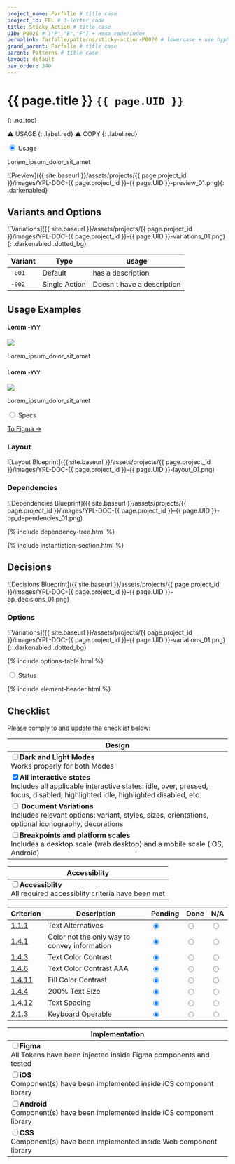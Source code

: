 ```yaml
---
project_name: Farfalle # title case
project_id: FFL # 3-letter code
title: Sticky Action # title case
UID: P0020 # ["P","E","F"] + Hexa code/index
permalink: farfalle/patterns/sticky-action-P0020 # lowercase + use hyphens › https://tinyurl.com/27kmc4rb
grand_parent: Farfalle # title case
parent: Patterns # title case
layout: default
nav_order: 340
---
```


# {{ page.title }} `{{ page.UID }}`
{: .no_toc}


⚠️ USAGE
{: .label.red}
⚠️ COPY
{: .label.red}

<div class="tabs">
  <input type="radio" name="tabs_section_name" id="tab_name_01" checked="checked">
  <label for="tab_name_01" class="fatTab">Usage</label>
  <div class="tab" markdown="1">
<!-- ================ -->
<!-- ==== USAGE ===== -->
<!-- ================ -->

<p>
    Lorem_ipsum_dolor_sit_amet
</p>

![Preview]({{ site.baseurl }}/assets/projects/{{ page.project_id }}/images/YPL-DOC-{{ page.project_id }}-{{ page.UID }}-preview_01.png){: .darkenabled}
<!-- ![Preview]({{site.baseurl}}/assets/projects/{{page.project_id}}/images/YPL-DOC-imgPlaceholder-Full.png){: .darkenabled} -->

<!-- - TOC
{:toc} -->


## Variants and Options

<!-- IF TABS ARE REQUIRED -->

<!-- <div class="tabs">
  <input type="radio" name="variants" id="variant_UID1" checked="checked">
  <label for="variant_UID1">Variant_UID1</label>
  <div class="tab" markdown="1">
![Preview]({{site.baseurl}}/assets/projects/{{page.project_id}}/images/YPL-DOC-FFL-P0013-YYY-preview_01.png){: .darkenabled}
Variant_Preview_#1
  </div>
  <input type="radio" name="variants" id="variant_UID2">
  <label for="variant_UID2">Variant_UID2</label>
  <div class="tab" markdown="1">
![Preview]({{site.baseurl}}/assets/projects/{{page.project_id}}/images/YPL-DOC-FFL-P0013-YYY-preview_02.png){: .darkenabled}
Variant_Preview_#2
  </div>
  <input type="radio" name="variants" id="variant_UID3">
  <label for="variant_UID3">Variant_UID3</label>
  <div class="tab" markdown="1">
![Preview]({{site.baseurl}}/assets/projects/{{page.project_id}}/images/YPL-DOC-FFL-P0013-YYY-preview_03.png){: .darkenabled}
Variant_Preview_#3
  </div>  
</div> -->


![Variations]({{ site.baseurl }}/assets/projects/{{ page.project_id }}/images/YPL-DOC-{{ page.project_id }}-{{ page.UID }}-variations_01.png){: .darkenabled .dotted_bg}
<!-- ![Variations]({{site.baseurl}}/assets/projects/{{page.project_id}}/images/YPL-DOC-imgPlaceholder-Full.png){: .darkenabled} -->


<table id="variants-options">
  <!-- <caption>my caption</caption> -->
  <thead>
    <tr>
      <th>Variant</th>
      <th>Type</th>
      <th>usage</th>
    </tr>
  </thead>
  <tbody>
    <tr>
      <td><code>-001</code></td>
      <td>Default</td>
      <td>has a description</td>
    </tr>   
    <tr>
      <td><code>-002</code></td>
      <td>Single Action</td>
      <td>Doesn't have a description</td>
    </tr>       
  </tbody>
</table>

## Usage Examples

<section class="flex-1_1-cols usage_examples">
  <div>
    <h4>
      Lorem
      <code>-YYY</code>
    </h4>
    <!-- <img src="{{ site.baseurl }}/assets/projects/{{ page.project_id }}/images/YPL-DOC-{{ page.project_id }}-{{ page.UID }}-usage_01.png"> -->
    <img src="{{ site.baseurl }}/assets/projects/{{ page.project_id }}/images/YPL-DOC-imgPlaceholder-half.png">
    <p>
      Lorem_ipsum_dolor_sit_amet
    </p>
  </div>
  <div>
    <h4>
      Lorem
      <code>-YYY</code>
    </h4>
    <!-- <img src="{{ site.baseurl }}/assets/projects/{{ page.project_id }}/images/YPL-DOC-{{ page.project_id }}-{{ page.UID }}-usage_01.png"> -->
    <img src="{{ site.baseurl }}/assets/projects/{{ page.project_id }}/images/YPL-DOC-imgPlaceholder-half.png">
    <p>
      Lorem_ipsum_dolor_sit_amet
    </p>
  </div>
</section>

  
  </div>
  <input type="radio" name="tabs_section_name" id="tab_name_02">
  <label for="tab_name_02" class="fatTab">Specs</label>
  <div class="tab" markdown="1">
<!-- ================= -->
<!-- ==== SPECS ====== -->
<!-- ================= -->


<a href="figma_link" class="btn iconed figmaBadge">To Figma →<a>
<!-- <a href="{{site.data[page.project_id][page.UID].meta.figmaLink}}" class="btn iconed figmaBadge">To Figma →<a> -->

### Layout


![Layout Blueprint]({{ site.baseurl }}/assets/projects/{{ page.project_id }}/images/YPL-DOC-{{ page.project_id }}-{{ page.UID }}-layout_01.png)
<!-- ![Layout Blueprint]({{site.baseurl}}/assets/projects/{{page.project_id}}/images/YPL-DOC-imgPlaceholder-Full.png){: .darkenabled} -->



### Dependencies


![Dependencies Blueprint]({{ site.baseurl }}/assets/projects/{{ page.project_id }}/images/YPL-DOC-{{ page.project_id }}-{{ page.UID }}-bp_dependencies_01.png)
<!-- ![Dependencies Blueprint]({{site.baseurl}}/assets/projects/{{page.project_id}}/images/YPL-DOC-imgPlaceholder-Full.png){: .darkenabled} -->



{% include dependency-tree.html %}

{% include instantiation-section.html %}

## Decisions

![Decisions Blueprint]({{ site.baseurl }}/assets/projects/{{ page.project_id }}/images/YPL-DOC-{{ page.project_id }}-{{ page.UID }}-bp_decisions_01.png)
<!-- ![Decisions Blueprint]({{site.baseurl}}/assets/projects/{{page.project_id}}/images/YPL-DOC-imgPlaceholder-Full.png){: .darkenabled} -->

### Options


![Variations]({{ site.baseurl }}/assets/projects/{{ page.project_id }}/images/YPL-DOC-{{ page.project_id }}-{{ page.UID }}-variations_01.png){: .darkenabled .dotted_bg}
<!-- ![Variations]({{site.baseurl}}/assets/projects/{{page.project_id}}/images/YPL-DOC-imgPlaceholder-Full.png){: .darkenabled} -->


{% include options-table.html %}

  </div>
  <input type="radio" name="tabs_section_name" id="tab_name_03">
  <label for="tab_name_03" class="fatTab">Status</label>
  <div class="tab" markdown="1">
<!-- ================= -->
<!-- ==== STATUS ===== -->
<!-- ================= -->

{% include element-header.html %}
<!-- FIXME: remove unused variants -->


## Checklist

Please comply to and update the checklist below:

| Design |
| --- |
| <input type="checkbox" data-status-category="design" class="checklistItem"><strong>Dark and Light Modes</strong><br>Works properly for both Modes |
| <input type="checkbox" data-status-category="design" class="checklistItem" checked><strong>All interactive states</strong><br>Includes all applicable interactive states: idle, over, pressed, focus, disabled, highlighted idle, highlighted disabled, etc. |
| <input type="checkbox" data-status-category="design" class="checklistItem"> <strong>Document Variations</strong><br>Includes relevant options: variant, styles, sizes, orientations, optional iconography, decorations |
| <input type="checkbox" data-status-category="design" class="checklistItem"><strong>Breakpoints and platform scales</strong><br>Includes a desktop scale (web desktop) and a mobile scale (iOS, Android)|

| Accessiblity |
| --- |
| <input type="checkbox" data-status-category="accessibility-global" class="checklistItem"><strong>Accessiblity</strong><br>All required accessiblity criteria have been met |

<table class="Last3ThCentered">
    <thead>
    <tr>
        <th>Criterion</th>
        <th>Description</th>
        <th>Pending</th>
        <th>Done</th>
        <th>N/A</th>
    </tr>
    </thead>
    <tbody>
    <tr>
        <td><a href="https://www.w3.org/TR/WCAG21/#text-alternatives">1.1.1</a></td>
        <td>Text Alternatives</td>
        <td><input type="radio"  data-status-category="accessibility" id="WCAG_1_1_1P" name="WCAG_1_1_1" value="pending" checked></td>
        <td><input type="radio"  data-status-category="accessibility" id="WCAG_1_1_1D" name="WCAG_1_1_1" value="done"></td>
        <td><input type="radio"  data-status-category="accessibility" id="WCAG_1_1_1N" name="WCAG_1_1_1" value="N/A"></td>
    </tr>
    <tr>
        <td><a href="https://www.w3.org/TR/WCAG21/#use-of-color">1.4.1</a></td>
        <td>Color not the only way to convey information</td>
        <td><input type="radio"  data-status-category="accessibility" id="WCAG_1_4_1P" name="WCAG_1_4_1" value="pending" checked></td>
        <td><input type="radio"  data-status-category="accessibility" id="WCAG_1_4_1D" name="WCAG_1_4_1" value="done"></td>
        <td><input type="radio"  data-status-category="accessibility" id="WCAG_1_4_1N" name="WCAG_1_4_1" value="N/A"></td>
    </tr>
    <tr>
        <td><a href="https://www.w3.org/TR/WCAG21/#contrast-minimum">1.4.3</a></td>
        <td>Text Color Contrast</td>
        <td><input type="radio"  data-status-category="accessibility" id="WCAG_1_4_3P" name="WCAG_1_4_3" value="pending" checked></td>
        <td><input type="radio"  data-status-category="accessibility" id="WCAG_1_4_3D" name="WCAG_1_4_3" value="done"></td>
        <td><input type="radio"  data-status-category="accessibility" id="WCAG_1_4_3N" name="WCAG_1_4_3" value="N/A"></td>
    </tr>
    <tr>
        <td><a href="https://www.w3.org/TR/WCAG21/#contrast-enhanced">1.4.6</a></td>
        <td>Text Color Contrast AAA</td>
        <td><input type="radio"  data-status-category="accessibility" id="WCAG_1_4_6P" name="WCAG_1_4_6" value="pending" checked></td>
        <td><input type="radio"  data-status-category="accessibility" id="WCAG_1_4_6D" name="WCAG_1_4_6" value="done"></td>
        <td><input type="radio"  data-status-category="accessibility" id="WCAG_1_4_6N" name="WCAG_1_4_6" value="N/A"></td>
    </tr>
    <tr>
        <td><a href="https://www.w3.org/TR/WCAG21/#non-text-contrast">1.4.11</a></td>
        <td>Fill Color Contrast</td>
        <td><input type="radio"  data-status-category="accessibility" id="WCAG_1_4_11P" name="WCAG_1_4_11" value="pending" checked></td>
        <td><input type="radio"  data-status-category="accessibility" id="WCAG_1_4_11D" name="WCAG_1_4_11" value="done"></td>
        <td><input type="radio"  data-status-category="accessibility" id="WCAG_1_4_11N" name="WCAG_1_4_11" value="N/A"></td>
    </tr>
    <tr>
        <td><a href="https://www.w3.org/TR/WCAG21/#resize-text">1.4.4</a></td>
        <td>200% Text Size</td>
        <td><input type="radio"  data-status-category="accessibility" id="WCAG_1_4_4P" name="WCAG_1_4_4" value="pending" checked></td>
        <td><input type="radio"  data-status-category="accessibility" id="WCAG_1_4_4D" name="WCAG_1_4_4" value="done"></td>
        <td><input type="radio"  data-status-category="accessibility" id="WCAG_1_4_4N" name="WCAG_1_4_4" value="N/A"></td>
    </tr>
    <tr>
        <td><a href="https://www.w3.org/TR/WCAG21/#text-spacing">1.4.12</a></td>
        <td>Text Spacing</td>
        <td><input type="radio"  data-status-category="accessibility" id="WCAG_1_4_12P" name="WCAG_1_4_12" value="pending" checked></td>
        <td><input type="radio"  data-status-category="accessibility" id="WCAG_1_4_12D" name="WCAG_1_4_12" value="done"></td>
        <td><input type="radio"  data-status-category="accessibility" id="WCAG_1_4_12N" name="WCAG_1_4_12" value="N/A"></td>
    </tr>
    <tr>
        <td><a href="https://www.w3.org/TR/WCAG21/#keyboard-no-exception">2.1.3</a></td>
        <td>Keyboard Operable</td>
        <td><input type="radio"  data-status-category="accessibility" id="WCAG_2_1_3P" name="WCAG_2_1_3" value="pending" checked></td>
        <td><input type="radio"  data-status-category="accessibility" id="WCAG_2_1_3D" name="WCAG_2_1_3" value="done"></td>
        <td><input type="radio"  data-status-category="accessibility" id="WCAG_2_1_3N" name="WCAG_2_1_3" value="N/A"></td>
    </tr>
    </tbody>
</table>


| Implementation |
| --- |
| <input type="checkbox" data-status-category="implementation" class="checklistItem"><strong>Figma</strong><br>All Tokens have been injected inside Figma components and tested  |
| <input type="checkbox" data-status-category="implementation" class="checklistItem"><strong>iOS</strong><br>Component(s) have been implemented inside iOS component library     |
| <input type="checkbox" data-status-category="implementation" class="checklistItem"><strong>Android</strong><br>Component(s) have been implemented inside iOS component library |
| <input type="checkbox" data-status-category="implementation" class="checklistItem"><strong>CSS</strong><br>Component(s) have been implemented inside Web component library     |

  </div>  
</div>